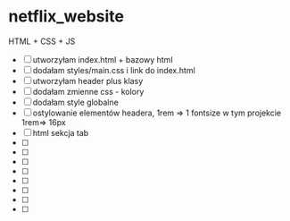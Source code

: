 # netflix_website
HTML + CSS + JS

- [ ] utworzyłam index.html + bazowy html
- [ ] dodałam styles/main.css i link do index.html
- [ ] utworzyłam header plus klasy 
- [ ] dodałam zmienne css - kolory
- [ ] dodałam style globalne 
- [ ] ostylowanie elementów headera, 1rem => 1 fontsize w tym projekcie 1rem=> 16px
- [ ] html sekcja tab
- [ ]
- [ ]
- [ ]
- [ ]
- [ ]
- [ ]
- [ ]
- [ ]
